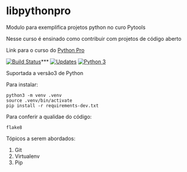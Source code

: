 # libpythonpro
Modulo para exemplifica projetos python no curo Pytools

Nesse curso é ensinado como contribuir com projetos de código aberto

Link para o curso do [Python Pro](https://python.pro.br)

[![Build Status](https://travis-ci.com/ismael-miranda/libpythonpro.svg?branch=main)](https://travis-ci.com/ismael-miranda/libpythonpro)***
[![Updates](https://pyup.io/repos/github/ismael-miranda/libpythonpro/shield.svg)](https://pyup.io/repos/github/ismael-miranda/libpythonpro/)
[![Python 3](https://pyup.io/repos/github/ismael-miranda/libpythonpro/python-3-shield.svg)](https://pyup.io/repos/github/ismael-miranda/libpythonpro/)

Suportada a versão3 de Python

Para instalar:
```console
python3 -m venv .venv
source .venv/bin/activate
pip install -r requirements-dev.txt
```

Para conferir a qualidae do código:
```console
flake8
```

Tópicos a serem abordados:
1. Git
2. Virtualenv
3. Pip
